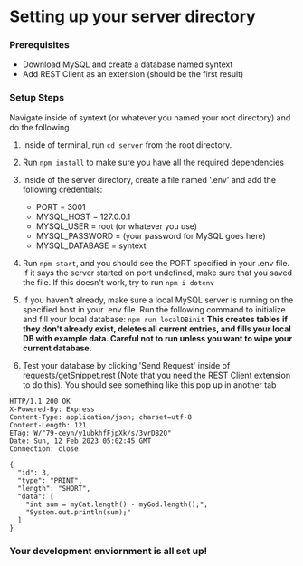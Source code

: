 # Setting up your server directory

### Prerequisites
- Download MySQL and create a database named syntext
- Add REST Client as an extension (should be the first result)

### Setup Steps
Navigate inside of syntext (or whatever you named your root directory) and do the following

1. Inside of terminal, run `cd server` from the root directory. 

2. Run `npm install` to make sure you have all the required dependencies

3. Inside of the server directory, create a file named '.env' and add the following credentials:
    - PORT = 3001
    - MYSQL_HOST = 127.0.0.1
    - MYSQL_USER = root (or whatever you use)
    - MYSQL_PASSWORD = (your password for MySQL goes here)
    - MYSQL_DATABASE = syntext

4. Run `npm start`, and you should see the PORT specified in your .env file. If it says the server started on port undefined, make sure that you saved the file. If this doesn't work, try to run `npm i dotenv`

5. If you haven't already, make sure a local MySQL server is running on the specified host in your .env file. Run the following command to initialize and fill your local database: `npm run localDBinit` **This creates tables if they don't already exist, deletes all current entries, and fills your local DB with example data. Careful not to run unless you want to wipe your current database.** 

6. Test your database by clicking 'Send Request' inside of requests/getSnippet.rest (Note that you need the REST Client extension to do this). You should see something like this pop up in another tab

```
HTTP/1.1 200 OK
X-Powered-By: Express
Content-Type: application/json; charset=utf-8
Content-Length: 121
ETag: W/"79-ceyn/y1ubkhfFjpXk/s/3vrD82Q"
Date: Sun, 12 Feb 2023 05:02:45 GMT
Connection: close

{
  "id": 3,
  "type": "PRINT",
  "length": "SHORT",
  "data": [
    "int sum = myCat.length() - myGod.length();",
    "System.out.println(sum);"
  ]
}
```

### Your development enviornment is all set up! 